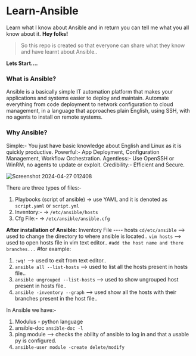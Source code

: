 # Learn-Ansible
Learn what I know about Ansible and in return you can tell me what you all know about it.
**Hey folks!**

> So this repo is created so that everyone can share what they know and have learnt about Ansible.. 

**Lets Start....**

### What is Ansible?
Ansible is a basically simple IT automation platform that makes your applications and systems easier to deploy and maintain. Automate everything from code deployment to network configuration to cloud management, in a language that approaches plain English, using SSH, with no agents to install on remote systems.

### Why Ansible?
Simple:- You just have basic knowledge about English and Linux as it is quickly productive.
Powerful:- App Deployment, Configuration Management, Workflow Orchestration.
Agentless:- Use OpenSSH or WinRM, no agents to update or exploit. 
Credibility:- Efficient and Secure.                                                                              

![Screenshot 2024-04-27 012408](https://github.com/rakshitmalik136/Learn-Ansible/assets/111422125/d384c18f-26d8-4b74-9cec-8ef414e094c6)

There are three types of files:-
1) Playbooks (script of ansible)
-> use YAML and it is denoted as `script.yaml` or `script.yml`
2) Inventory:-
-> `/etc/ansible/hosts`
3) Cfg File:-
-> `/etc/ansible/ansible.cfg`

**After installation of Ansible:**
Inventory File ---- hosts
`cd/etc/ansible` --> used to change the directory to where ansible is located..
`vim hosts` --> used to open hosts file in vim text editor..
`#add the host name and there branches...`
#for example:

1) `:wq!` --> used to exit from text editor..
2) `ansible all --list-hosts` --> used to list all the hosts present in hosts file..
3) `ansible ungrouped --list-hosts` --> used to show ungrouped host present in hosts file..
4) `ansible -inventory --graph` --> used show all the hosts with their branches present in the host file..

In Ansible we have:-
1) Modulus - python language
2) ansible-doc `ansible-doc -l`
3) ping module --> checks the ability of ansible to log in and that a usable py is configured.
4) `ansible-user module -create delete/modify`

